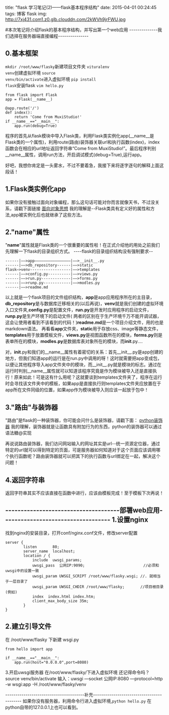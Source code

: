 title: "flask 学习笔记(2)——flask基本程序结构"
date: 2015-04-01 00:24:45
tags: 博客 flask
img: http://7xj431.com1.z0.glb.clouddn.com/2kWVh9jrFWU.jpg

#本次笔记将介绍flask的基本程序结构，并写出第一个web应用
--------------我们选择在服务器端直接编程---------------

0.基本框架
---
<code>mkdir /root/www/flasky</code>新建项目文件夹
<code>vituralenv venv</code>创建虚拟环境
<code>source venv/bin/activate</code>进入虚拟环境
<code>pip install flask</code>安装flask
<code>vim hello.py</code>
	
	from flask import Flask 
	app = Flask(__name__)
	
	@app.route('/')	
	def index():
		return 'Come from MuxiStudio!'
	if __name__=="__main__":
		app.run(debug=True)

程序的首先从flask模块中导入Flask类，利用Flask类实例化app(__name__是Flask类的一个属性)，利用route(路由)装饰器关联url和执行函数(index)，index函数会在相应的url地址返回字符串“Come from MuxiStudio!”。最后程序判别__name__属性，调用run方法，开启调试模式(debug=True),运行app。

好吧，我想你肯定是一头雾水，不过不要着急，我接下来将逐字逐句的解释上面这段话！

1.Flask类实例化app
---
如果你没有接触过面向对象编程，那么这句话可能对你而言就像天书，不过没关系，请戳下面链接
<a href="http://www.zhihu.com/question/19854505">面向对象思想</a>
我的理解是--Flask类具有定义好的属性和方法,app被实例化后也就继承了这些方法。

2."__name__"属性
---
"__name__"属性就是Flask类的一个很重要的属性啦！在正式介绍他的用处之前我们先理解一下flask的目录组织方式。
----flask的目录组织结构没有强制要求--

	------|——>app————————————————|——>__init__.py
	------|——>db_repository------|——>static
	flask—>venv------------------|——>templates
	------|——>config.py----------|——>views.py
	------|——>run.py-------------|——>forms.py
	------|——>runp.py------------|——>modles.py
	------|——>readme.md

以上就是一个flask项目的文件组织结构，<strong>app</strong>是app应用程序所在的主目录，<strong>db_repository</strong>是与数据库迁移相关的(以后再说)，<strong>venv</strong>就是我们创建的虚拟环境入口文件夹,<strong>config.py</strong>是配置文件，<strong>run.py</strong>是开发时应用程序的启动文件，<strong>runp.py</strong>是生产环境下的启动文件( 两者的区别在于生产环境千万不能开调试器，这会让使用者看到不该看到的代码！)<strong>readme.md</strong>是一个项目介绍文件，用的也是markdown语法。 
再看看<strong>app</strong>文件夹，<strong>static</strong>用于存放css、image等静态文件，<strong>templates</strong>用于放置模板文件，<strong>views.py</strong>是视图函数所在的模块，<strong>forms.py</strong>则是表单所在的模块，<strong>modles.py</strong>是数据库表对象所在的模块，而<strong>__init__</strong>.py....

对，__init__.py和我们的__name__属性有着密切的关系：首先__init__.py是app创建的地方，但我们知道app的运行是在run.py中调用的呀！这时就需要把app变成包，以便让其他程序导入app文件夹中的模块，而__init__.py就是模块的标志。通过在运行时判别__name__属性就可以知道该程序究竟是作为模块被导入还是直接执行！原来如此！可是这有什么用呢？这就要谈到templates文件夹了，程序在运行时会寻找该文件夹中的模板，如果app是直接执行则templates文件夹应放置在于app所在文件同级的位置，如果app作为模块被导入则应该一起放于包中！

3."路由"与装饰器
---
"路由"是flask的一种装饰器，你可能会问什么是装饰器，请戳下面：
<a href="http://segmentfault.com/blog/xuelang/1190000000632572">python装饰器</a>
我的理解，装饰器就是让函数具有附加行为的东西，python的装饰器可以通过语法糖@实现

再说说路由装饰器，我们访问网站输入的网址其实是url--统一资源定位器，通过特定的url就可以得到特定的页面，可是服务器如何知道对于这个页面应该调用哪个执行函数呢？路由装饰器就可以把其下的执行函数与url绑定在一起，解决这个问题！

4.返回字符串
---
返回字符串其实不应该直接在函数中进行，应该由模板完成！至于模板下次再说！

-------------------------------------部署web应用-----------------------------------
1.设置nginx
---
找到nginx的安装目录，打开conf/nginx.conf文件，修改server配置

	server {
			listen       80;
			server_name  localhost;
			location / {            
				include  uwsgi_params;
				uwsgi_pass  公网IP:9090;                          //必须和uwsgi中的设置一致
				uwsgi_param UWSGI_SCRIPT /root/www/flasky.wsgi; //. 就相当于一层目录了 
				uwsgi_param UWSGI_CHDIR /root/www/flasky;       //项目根目录(例如)
				index  index.html index.htm;
				client_max_body_size 35m;
			}
	}

2.建立引导文件
---
在 /root/www/flasky 下新建 wsgi.py

	from hello import app

	if __name__=="__main__":
		app.run(host="0.0.0.0",port=8080)

3.开启uwsgi服务器
在/root/www/flasky/下进入虚拟环境 还记得命令吗？ source venv/bin/activate
输入：uwsgi —socket 公网IP:8080 —protocol=http -w wsgi:app -H /root/www/flasky/venv

---------------------------------------补充------------------------------------------
如果你没有服务器，利用命令行进入虚拟环境,<code>python hello.py</code> 
在python自带的127.0.0.1上也可以看到。
